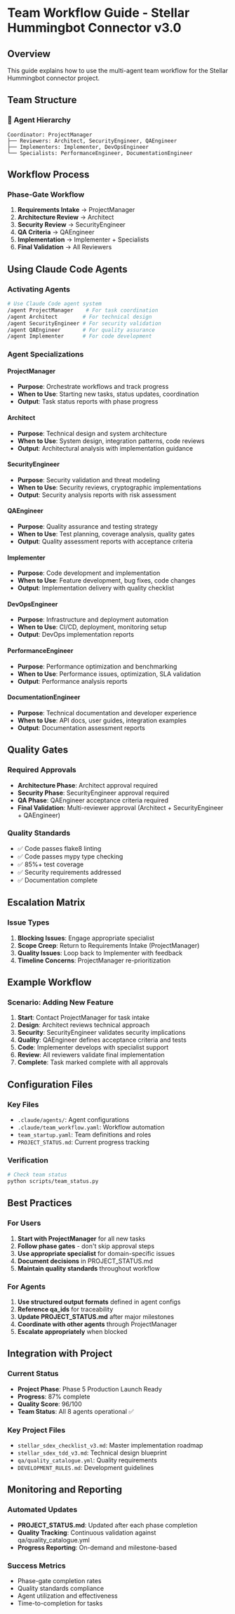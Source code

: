 # Team Workflow Guide - Stellar Hummingbot Connector v3.0

## Overview
This guide explains how to use the multi-agent team workflow for the Stellar Hummingbot connector project.

## Team Structure

### 👥 Agent Hierarchy
```
Coordinator: ProjectManager
├── Reviewers: Architect, SecurityEngineer, QAEngineer  
├── Implementers: Implementer, DevOpsEngineer
└── Specialists: PerformanceEngineer, DocumentationEngineer
```

## Workflow Process

### Phase-Gate Workflow
1. **Requirements Intake** → ProjectManager
2. **Architecture Review** → Architect  
3. **Security Review** → SecurityEngineer
4. **QA Criteria** → QAEngineer
5. **Implementation** → Implementer + Specialists
6. **Final Validation** → All Reviewers

## Using Claude Code Agents

### Activating Agents
```bash
# Use Claude Code agent system
/agent ProjectManager    # For task coordination
/agent Architect        # For technical design
/agent SecurityEngineer # For security validation
/agent QAEngineer       # For quality assurance
/agent Implementer      # For code development
```

### Agent Specializations

#### ProjectManager
- **Purpose**: Orchestrate workflows and track progress
- **When to Use**: Starting new tasks, status updates, coordination
- **Output**: Task status reports with phase progress

#### Architect  
- **Purpose**: Technical design and system architecture
- **When to Use**: System design, integration patterns, code reviews
- **Output**: Architectural analysis with implementation guidance

#### SecurityEngineer
- **Purpose**: Security validation and threat modeling
- **When to Use**: Security reviews, cryptographic implementations
- **Output**: Security analysis reports with risk assessment

#### QAEngineer
- **Purpose**: Quality assurance and testing strategy
- **When to Use**: Test planning, coverage analysis, quality gates
- **Output**: Quality assessment reports with acceptance criteria

#### Implementer
- **Purpose**: Code development and implementation
- **When to Use**: Feature development, bug fixes, code changes
- **Output**: Implementation delivery with quality checklist

#### DevOpsEngineer
- **Purpose**: Infrastructure and deployment automation
- **When to Use**: CI/CD, deployment, monitoring setup
- **Output**: DevOps implementation reports

#### PerformanceEngineer
- **Purpose**: Performance optimization and benchmarking
- **When to Use**: Performance issues, optimization, SLA validation
- **Output**: Performance analysis reports

#### DocumentationEngineer
- **Purpose**: Technical documentation and developer experience
- **When to Use**: API docs, user guides, integration examples
- **Output**: Documentation assessment reports

## Quality Gates

### Required Approvals
- **Architecture Phase**: Architect approval required
- **Security Phase**: SecurityEngineer approval required  
- **QA Phase**: QAEngineer acceptance criteria required
- **Final Validation**: Multi-reviewer approval (Architect + SecurityEngineer + QAEngineer)

### Quality Standards
- ✅ Code passes flake8 linting
- ✅ Code passes mypy type checking
- ✅ 85%+ test coverage
- ✅ Security requirements addressed
- ✅ Documentation complete

## Escalation Matrix

### Issue Types
1. **Blocking Issues**: Engage appropriate specialist
2. **Scope Creep**: Return to Requirements Intake (ProjectManager)
3. **Quality Issues**: Loop back to Implementer with feedback
4. **Timeline Concerns**: ProjectManager re-prioritization

## Example Workflow

### Scenario: Adding New Feature
1. **Start**: Contact ProjectManager for task intake
2. **Design**: Architect reviews technical approach
3. **Security**: SecurityEngineer validates security implications
4. **Quality**: QAEngineer defines acceptance criteria and tests
5. **Code**: Implementer develops with specialist support
6. **Review**: All reviewers validate final implementation
7. **Complete**: Task marked complete with all approvals

## Configuration Files

### Key Files
- `.claude/agents/`: Agent configurations
- `.claude/team_workflow.yaml`: Workflow automation
- `team_startup.yaml`: Team definitions and roles
- `PROJECT_STATUS.md`: Current progress tracking

### Verification
```bash
# Check team status
python scripts/team_status.py
```

## Best Practices

### For Users
1. **Start with ProjectManager** for all new tasks
2. **Follow phase gates** - don't skip approval steps
3. **Use appropriate specialist** for domain-specific issues
4. **Document decisions** in PROJECT_STATUS.md
5. **Maintain quality standards** throughout workflow

### For Agents
1. **Use structured output formats** defined in agent configs
2. **Reference qa_ids** for traceability
3. **Update PROJECT_STATUS.md** after major milestones
4. **Coordinate with other agents** through ProjectManager
5. **Escalate appropriately** when blocked

## Integration with Project

### Current Status
- **Project Phase**: Phase 5 Production Launch Ready
- **Progress**: 87% complete
- **Quality Score**: 96/100
- **Team Status**: All 8 agents operational ✅

### Key Project Files
- `stellar_sdex_checklist_v3.md`: Master implementation roadmap
- `stellar_sdex_tdd_v3.md`: Technical design blueprint  
- `qa/quality_catalogue.yml`: Quality requirements
- `DEVELOPMENT_RULES.md`: Development guidelines

## Monitoring and Reporting

### Automated Updates
- **PROJECT_STATUS.md**: Updated after each phase completion
- **Quality Tracking**: Continuous validation against qa/quality_catalogue.yml
- **Progress Reporting**: On-demand and milestone-based

### Success Metrics
- Phase-gate completion rates
- Quality standards compliance
- Agent utilization and effectiveness
- Time-to-completion for tasks